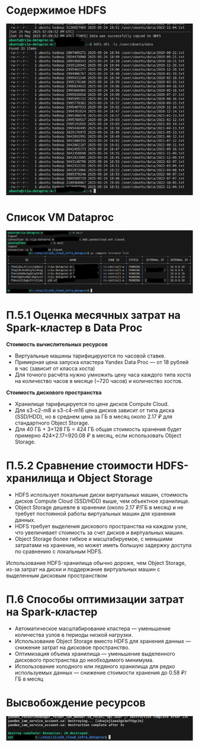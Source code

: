 # Содержимое HDFS

![](/img/dataproc.png)

# Список VM Dataproc

![](/img/VM.png)

# П.5.1 Оценка месячных затрат на Spark-кластер в Data Proc
**Стоимость вычислительных ресурсов**
* Виртуальные машины тарифицируются по часовой ставке.
* Примерная цена запуска кластера Yandex Data Proc — от 18 рублей в час (зависит от класса хоста)
* Для точного расчёта нужно умножить цену часа каждого типа хоста на количество часов в месяце (~720 часов) и количество хостов.

**Стоимость дискового пространства**
* Хранилище тарифицируется по цене дисков Compute Cloud.
* Для s3-c2-m8 и s3-c4-m16 цена дисков зависит от типа диска (SSD/HDD), но в среднем цена за ГБ в месяц около 2.17 ₽ для стандартного Object Storage.
* Для 40 ГБ + 3×128 ГБ = 424 ГБ общая стоимость хранения будет примерно 424×2.17=920.08 ₽ в месяц, если использовать Object Storage.

# П.5.2 Сравнение стоимости HDFS-хранилища и Object Storage
* HDFS использует локальные диски виртуальных машин, стоимость дисков Compute Cloud (SSD/HDD) выше, чем объектное хранилище.
* Object Storage дешевле в хранении (около 2.17 ₽/ГБ в месяц) и не требует постоянной работы виртуальных машин для хранения данных.
* HDFS требует выделения дискового пространства на каждом узле, что увеличивает стоимость за счет дисков и виртуальных машин.
* Object Storage более гибкое и масштабируемое, с меньшими затратами на хранение, но может иметь большую задержку доступа по сравнению с локальным HDFS.

Использование HDFS-хранилища обычно дороже, чем Object Storage, из-за затрат на диски и поддержание виртуальных машин с выделенным дисковым пространством

# П.6 Способы оптимизации затрат на Spark-кластер
* Автоматическое масштабирование кластера — уменьшение количества узлов в периоды низкой нагрузки.
* Использование Object Storage вместо HDFS для хранения данных — снижение затрат на дисковое пространство.
* Оптимизация объема хранилища — уменьшение выделенного дискового пространства до необходимого минимума.
* Использование холодного или ледяного хранилища для редко используемых данных — снижение стоимости хранения до 0.58 ₽/ГБ в месяц

# Высвобождение ресурсов

![](/img/destroy.png)